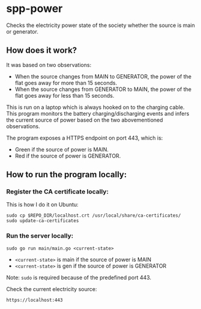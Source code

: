 # spp-power
Checks the electricity power state of the society whether the source is main or generator.

## How does it work?
It was based on two observations:
- When the source changes from MAIN to GENERATOR, the power of the flat goes away for more than 15 seconds.
- When the source changes from GENERATOR to MAIN, the power of the flat goes away for less than 15 seconds.

This is run on a laptop which is always hooked on to the charging cable. This program monitors the battery charging/discharging events and infers the current source of power based on the two abovementioned observations.

The program exposes a HTTPS endpoint on port 443, which is:
- Green if the source of power is MAIN.
- Red if the source of power is GENERATOR.

## How to run the program locally:

### Register the CA certificate locally:
This is how I do it on Ubuntu:
```
sudo cp $REPO_DIR/localhost.crt /usr/local/share/ca-certificates/
sudo update-ca-certificates
```

### Run the server locally:
```
sudo go run main/main.go <current-state>
```
- `<current-state>` is main if the source of power is MAIN
- `<current-state>` is gen if the source of power is GENERATOR

Note: `sudo` is required because of the predefined port 443.

Check the current electricity source:
```
https://localhost:443
```

